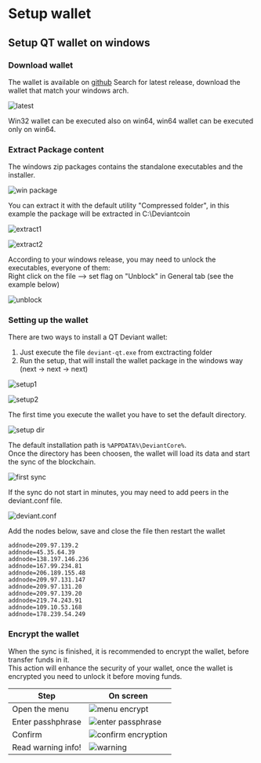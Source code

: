# Setup wallet
## Setup QT wallet on windows
### Download wallet
The wallet is available on [github](https://github.com/Deviantcoin/Source/releases)
Search for latest release, download the wallet that match your windows arch.

![latest](/images/latest.png)

Win32 wallet can be executed also on win64, win64 wallet can be executed only on win64.
### Extract Package content
The windows zip packages contains the standalone executables and the installer.

![win package](/images/win-content.png)

You can extract it with the default utility "Compressed folder", in this example the package will be extracted in C:\Deviantcoin

![extract1](/images/exctract1.png)

![extract2](/images/extract2.png)

According to your windows release, you may need to unlock the executables, everyone of them:<br />
Right click on the file --> set flag on "Unblock" in General tab (see the example below)

![unblock](/images/unblock.png)

### Setting up the wallet
There are two ways to install a QT Deviant wallet:<br />
1. Just execute the file `deviant-qt.exe` from exctracting folder
2. Run the setup, that will install the wallet package in the windows way (next -> next -> next)

![setup1](/images/setup1.png)

![setup2](/images/setup2.png)

The first time you execute the wallet you have to set the default directory.

![setup dir](/images/setup-dir.png)

The default installation path is `%APPDATA%\DeviantCore%`. <br />
Once the directory has been choosen, the wallet will load its data and start the sync of the blockchain.

![first sync](/images/first-sync.png)

If the sync do not start in minutes, you may need to add peers in the deviant.conf file.

![deviant.conf](/images/open-dev-conf.png)

Add the nodes below, save and close the file then restart the wallet
```
addnode=209.97.139.2
addnode=45.35.64.39
addnode=138.197.146.236
addnode=167.99.234.81
addnode=206.189.155.48
addnode=209.97.131.147
addnode=209.97.131.20
addnode=209.97.139.20
addnode=219.74.243.91
addnode=109.10.53.168
addnode=178.239.54.249
```
### Encrypt the wallet
When the sync is finished, it is recommended to encrypt the wallet, before transfer funds in it.<br />
This action will enhance the security of your wallet, once the wallet is encrypted you need to unlock it before moving funds.

Step | On screen
---- | ---------
Open the menu | ![menu encrypt](/images/open-encrypt-wallet.png)
Enter passhphrase | ![enter passphrase](/images/passphrase-encrypt-wallet.png)
Confirm | ![confirm encryption](/images/confirm-encrypt-wallet.png)
Read warning info! | ![warning](/images/warning-encrypt-wallet.png)


